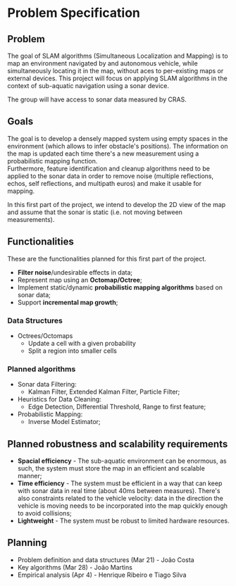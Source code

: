 # Problem Specification

## Problem

The goal of SLAM algorithms (Simultaneous Localization and Mapping) is to map an
environment navigated by and autonomous vehicle, while simultaneously locating
it in the map, without aces to per-existing maps or external devices. This
project will focus on applying SLAM algorithms in the context of sub-aquatic
navigation using a sonar device.

The group will have access to sonar data measured by CRAS.

## Goals

The goal is to develop a densely mapped system using empty spaces in the
environment (which allows to infer obstacle's positions). The information on the
map is updated each time there's a new measurement using a probabilistic mapping
function.  
Furthermore, feature identification and cleanup algorithms need to be applied to
the sonar data in order to remove noise (multiple reflections, echos, self
reflections, and multipath euros) and make it usable for mapping.

In this first part of the project, we intend to develop the 2D view of the map
and assume that the sonar is static (i.e. not moving between measurements).

## Functionalities

These are the functionalities planned for this first part of the project.

- **Filter noise**/undesirable effects in data;
- Represent map using an **Octomap/Octree**;
- Implement static/dynamic **probabilistic mapping algorithms** based on sonar
  data;
- Support **incremental map growth**;

### Data Structures

- Octrees/Octomaps
  - Update a cell with a given probability
  - Split a region into smaller cells

### Planned algorithms

- Sonar data Filtering:
  - Kalman Filter, Extended Kalman Filter, Particle Filter;
- Heuristics for Data Cleaning:
  - Edge Detection, Differential Threshold, Range to first feature;
- Probabilistic Mapping:
  - Inverse Model Estimator;

## Planned robustness and scalability requirements

- **Spacial efficiency** - The sub-aquatic environment can be enormous, as such,
  the system must store the map in an efficient and scalable manner;
- **Time efficiency** - The system must be efficient in a way that can keep with
  sonar data in real time (about 40ms between measures). There's also
  constraints related to the vehicle velocity: data in the direction the vehicle
  is moving needs to be incorporated into the map quickly enough to avoid
  collisions;
- **Lightweight** - The system must be robust to limited hardware resources.

## Planning

- Problem definition and data structures (Mar 21) - João Costa
- Key algorithms (Mar 28) - João Martins
- Empirical analysis (Apr 4) - Henrique Ribeiro e Tiago Silva
